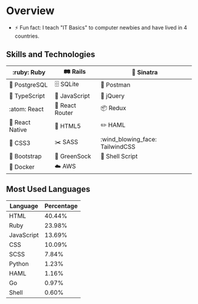 # Overview

- :zap: Fun fact: I teach "IT Basics" to computer newbies and have lived in 4 countries.

## Skills and Technologies

| :ruby: Ruby | :railway_track: Rails | :tophat: Sinatra |
|-------------|-----------------------|------------------|
| :elephant: PostgreSQL | :file_cabinet: SQLite | :email: Postman |
| :blue_book: TypeScript | :yellow_heart: JavaScript | :gem: jQuery |
| :atom: React | :arrows_counterclockwise: React Router | :package: Redux |
| :iphone: React Native | :triangular_ruler: HTML5 | :pencil2: HAML |
| :art: CSS3 | :scissors: SASS | :wind_blowing_face: TailwindCSS |
| :boot: Bootstrap | :green_heart: GreenSock | :shell: Shell Script |
| :whale: Docker | :cloud: AWS |

## Most Used Languages

| Language    | Percentage |
|-------------|------------|
| HTML        | 40.44%     |
| Ruby        | 23.98%     |
| JavaScript  | 13.69%     |
| CSS         | 10.09%     |
| SCSS        | 7.84%      |
| Python      | 1.23%      |
| HAML        | 1.16%      |
| Go          | 0.97%      |
| Shell       | 0.60%      |
